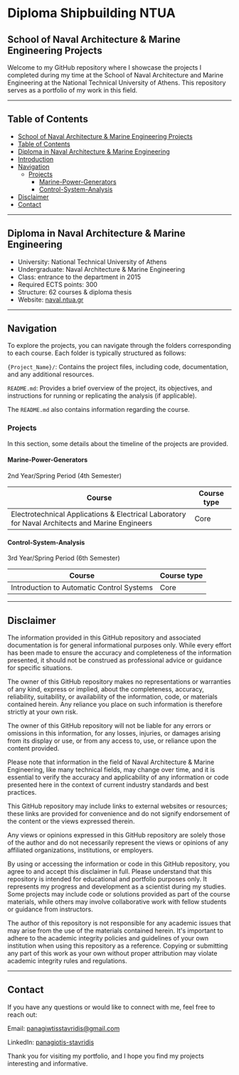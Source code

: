 # Diploma Shipbuilding NTUA

## School of Naval Architecture & Marine Engineering Projects

Welcome to my GitHub repository where I showcase the projects I completed during my time at the School of Naval Architecture and Marine Engineering at the National Technical University of Athens. This repository serves as a portfolio of my work in this field.

--- 

## Table of Contents

- [School of Naval Architecture & Marine Engineering Projects](#School-of-Naval-Architecture-&-Marine-Engineering-Projects)
- [Table of Contents](#Table-of-Contents)
- [Diploma in Naval Architecture & Marine Engineering](#Diploma-in-Naval-Architecture-&-Marine-Engineering)
- [Introduction](#Introduction)
- [Navigation](#Navigation)
  * [Projects](#Projects)
    + [Marine-Power-Generators](#Marine-Power-Generators)
    + [Control-System-Analysis](#Control-System-Analysis)
- [Disclaimer](#Disclaimer)
- [Contact](#Contact)

--- 

## Diploma in Naval Architecture & Marine Engineering

- University: National Technical University of Athens
- Undergraduate: Naval Architecture & Marine Engineering
- Class: entrance to the department in 2015
- Required ECTS points: 300
- Structure: 62 courses & diploma thesis
- Website: [naval.ntua.gr](http://www.naval.ntua.gr/)

--- 

## Navigation

To explore the projects, you can navigate through the folders corresponding to each course. Each folder is typically structured as follows:

```{Project_Name}/```: Contains the project files, including code, documentation, and any additional resources.

```README.md```: Provides a brief overview of the project, its objectives, and instructions for running or replicating the analysis (if applicable).

The ```README.md``` also contains information regarding the course.

### Projects

In this section, some details about the timeline of the projects are provided.

#### Marine-Power-Generators

2nd Year/Spring Period (4th Semester)

| Course                                                                                                                      | Course type | 
|-----------------------------------------------------------------------------------------------------------------------------|-------------|
| Electrotechnical Applications & Electrical Laboratory for Naval Architects and Marine Engineers                             | Core        | 

#### Control-System-Analysis

3rd Year/Spring Period (6th Semester)

| Course                                                                | Course type | 
|-----------------------------------------------------------------------|-------------|
| Introduction to Automatic Control Systems                             | Core        | 

--- 
 
## Disclaimer

The information provided in this GitHub repository and associated documentation is for general informational purposes only. While every effort has been made to ensure the accuracy and completeness of the information presented, it should not be construed as professional advice or guidance for specific situations.

The owner of this GitHub repository makes no representations or warranties of any kind, express or implied, about the completeness, accuracy, reliability, suitability, or availability of the information, code, or materials contained herein. Any reliance you place on such information is therefore strictly at your own risk.

The owner of this GitHub repository will not be liable for any errors or omissions in this information, for any losses, injuries, or damages arising from its display or use, or from any access to, use, or reliance upon the content provided.

Please note that information in the field of Naval Architecture & Marine Engineering, like many technical fields, may change over time, and it is essential to verify the accuracy and applicability of any information or code presented here in the context of current industry standards and best practices.

This GitHub repository may include links to external websites or resources; these links are provided for convenience and do not signify endorsement of the content or the views expressed therein.

Any views or opinions expressed in this GitHub repository are solely those of the author and do not necessarily represent the views or opinions of any affiliated organizations, institutions, or employers.

By using or accessing the information or code in this GitHub repository, you agree to and accept this disclaimer in full.
Please understand that this repository is intended for educational and portfolio purposes only. It represents my progress and development as a scientist during my studies. Some projects may include code or solutions provided as part of the course materials, while others may involve collaborative work with fellow students or guidance from instructors.

The author of this repository is not responsible for any academic issues that may arise from the use of the materials contained herein. It's important to adhere to the academic integrity policies and guidelines of your own institution when using this repository as a reference. Copying or submitting any part of this work as your own without proper attribution may violate academic integrity rules and regulations.

--- 

## Contact

If you have any questions or would like to connect with me, feel free to reach out:

Email: panagiwtisstavridis@gmail.com

LinkedIn: [panagiotis-stavridis](https://www.linkedin.com/in/panagiotis-stavridis/)

Thank you for visiting my portfolio, and I hope you find my projects interesting and informative.  
